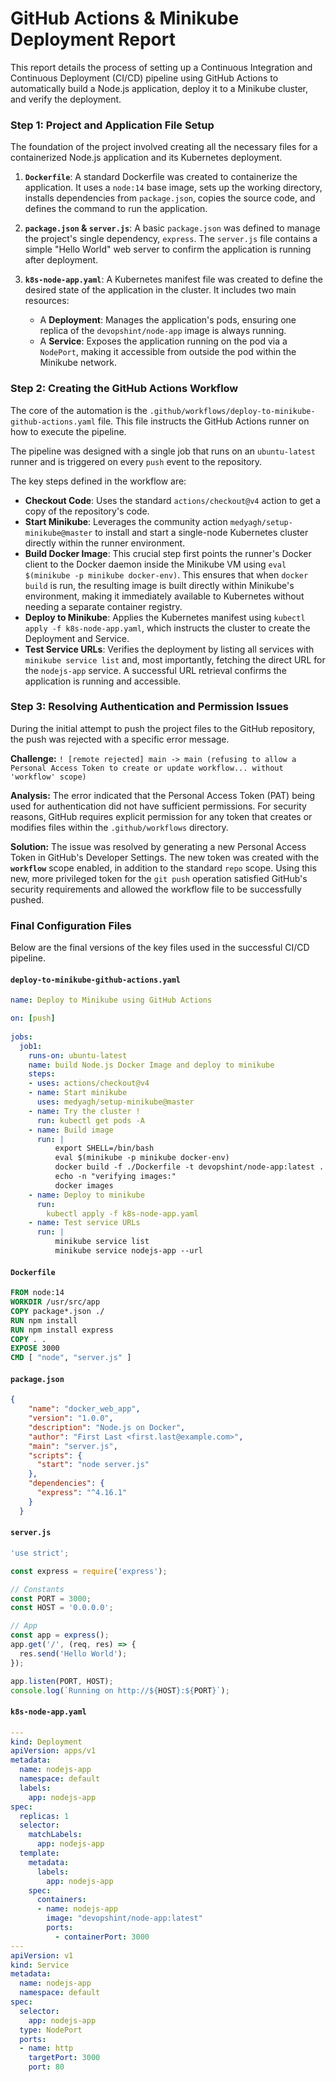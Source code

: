 # GitHub Actions & Minikube Deployment Report

This report details the process of setting up a Continuous Integration and Continuous Deployment (CI/CD) pipeline using GitHub Actions to automatically build a Node.js application, deploy it to a Minikube cluster, and verify the deployment.

### Step 1: Project and Application File Setup

The foundation of the project involved creating all the necessary files for a containerized Node.js application and its Kubernetes deployment.

1.  **`Dockerfile`**: A standard Dockerfile was created to containerize the application. It uses a `node:14` base image, sets up the working directory, installs dependencies from `package.json`, copies the source code, and defines the command to run the application.

2.  **`package.json` & `server.js`**: A basic `package.json` was defined to manage the project's single dependency, `express`. The `server.js` file contains a simple "Hello World" web server to confirm the application is running after deployment.

3.  **`k8s-node-app.yaml`**: A Kubernetes manifest file was created to define the desired state of the application in the cluster. It includes two main resources:
    *   A **Deployment**: Manages the application's pods, ensuring one replica of the `devopshint/node-app` image is always running.
    *   A **Service**: Exposes the application running on the pod via a `NodePort`, making it accessible from outside the pod within the Minikube network.

### Step 2: Creating the GitHub Actions Workflow

The core of the automation is the `.github/workflows/deploy-to-minikube-github-actions.yaml` file. This file instructs the GitHub Actions runner on how to execute the pipeline.

The pipeline was designed with a single job that runs on an `ubuntu-latest` runner and is triggered on every `push` event to the repository.

The key steps defined in the workflow are:
- **Checkout Code**: Uses the standard `actions/checkout@v4` action to get a copy of the repository's code.
- **Start Minikube**: Leverages the community action `medyagh/setup-minikube@master` to install and start a single-node Kubernetes cluster directly within the runner environment.
- **Build Docker Image**: This crucial step first points the runner's Docker client to the Docker daemon inside the Minikube VM using `eval $(minikube -p minikube docker-env)`. This ensures that when `docker build` is run, the resulting image is built directly within Minikube's environment, making it immediately available to Kubernetes without needing a separate container registry.
- **Deploy to Minikube**: Applies the Kubernetes manifest using `kubectl apply -f k8s-node-app.yaml`, which instructs the cluster to create the Deployment and Service.
- **Test Service URLs**: Verifies the deployment by listing all services with `minikube service list` and, most importantly, fetching the direct URL for the `nodejs-app` service. A successful URL retrieval confirms the application is running and accessible.

### Step 3: Resolving Authentication and Permission Issues

During the initial attempt to push the project files to the GitHub repository, the push was rejected with a specific error message.

**Challenge:**
`! [remote rejected] main -> main (refusing to allow a Personal Access Token to create or update workflow... without 'workflow' scope)`

**Analysis:** The error indicated that the Personal Access Token (PAT) being used for authentication did not have sufficient permissions. For security reasons, GitHub requires explicit permission for any token that creates or modifies files within the `.github/workflows` directory.

**Solution:** The issue was resolved by generating a new Personal Access Token in GitHub's Developer Settings. The new token was created with the **`workflow`** scope enabled, in addition to the standard `repo` scope. Using this new, more privileged token for the `git push` operation satisfied GitHub's security requirements and allowed the workflow file to be successfully pushed.

### Final Configuration Files

Below are the final versions of the key files used in the successful CI/CD pipeline.

#### `deploy-to-minikube-github-actions.yaml`
```yaml
name: Deploy to Minikube using GitHub Actions

on: [push]
  
jobs:
  job1:
    runs-on: ubuntu-latest
    name: build Node.js Docker Image and deploy to minikube
    steps:
    - uses: actions/checkout@v4
    - name: Start minikube
      uses: medyagh/setup-minikube@master
    - name: Try the cluster !
      run: kubectl get pods -A
    - name: Build image
      run: |
          export SHELL=/bin/bash
          eval $(minikube -p minikube docker-env)
          docker build -f ./Dockerfile -t devopshint/node-app:latest .
          echo -n "verifying images:"
          docker images         
    - name: Deploy to minikube
      run:
        kubectl apply -f k8s-node-app.yaml
    - name: Test service URLs
      run: |
          minikube service list
          minikube service nodejs-app --url
```

#### `Dockerfile`
```dockerfile
FROM node:14
WORKDIR /usr/src/app
COPY package*.json ./
RUN npm install
RUN npm install express
COPY . .
EXPOSE 3000
CMD [ "node", "server.js" ]
```

#### `package.json`
```json
{
    "name": "docker_web_app",
    "version": "1.0.0",
    "description": "Node.js on Docker",
    "author": "First Last <first.last@example.com>",
    "main": "server.js",
    "scripts": {
      "start": "node server.js"
    },
    "dependencies": {
      "express": "^4.16.1"
    }
  }
```

#### `server.js`
```javascript
'use strict';

const express = require('express');

// Constants
const PORT = 3000;
const HOST = '0.0.0.0';

// App
const app = express();
app.get('/', (req, res) => {
  res.send('Hello World');
});

app.listen(PORT, HOST);
console.log(`Running on http://${HOST}:${PORT}`);
```

#### `k8s-node-app.yaml`
```yaml
---
kind: Deployment
apiVersion: apps/v1
metadata:
  name: nodejs-app
  namespace: default
  labels:
    app: nodejs-app
spec:
  replicas: 1
  selector:
    matchLabels:
      app: nodejs-app
  template:
    metadata:
      labels:
        app: nodejs-app
    spec:
      containers:
      - name: nodejs-app
        image: "devopshint/node-app:latest"
        ports:
          - containerPort: 3000
---
apiVersion: v1
kind: Service
metadata:
  name: nodejs-app
  namespace: default
spec:
  selector:
    app: nodejs-app
  type: NodePort
  ports:
  - name: http
    targetPort: 3000
    port: 80
```
